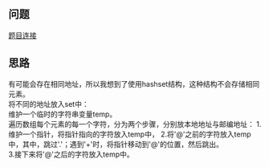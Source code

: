 ## 问题 ##
[题目连接](https://leetcode-cn.com/problems/unique-email-addresses/description/)
## 思路 ##
有可能会存在相同地址，所以我想到了使用hashset结构，这种结构不会存储相同元素。  
将不同的地址放入set中：  
维护一个临时的字符串变量temp。  
遍历数组每个元素的每一个字符，分为两个步骤，分别放本地地址与邮编地址：
1.维护一个指针，将指针指向的字符放入temp中，
2.将'@'之前的字符放入temp中，其中，跳过'.'；遇到'+'时，将指针移动到'@'的位置，然后跳出。  
3.接下来将'@'之后的字符放入temp中。  
